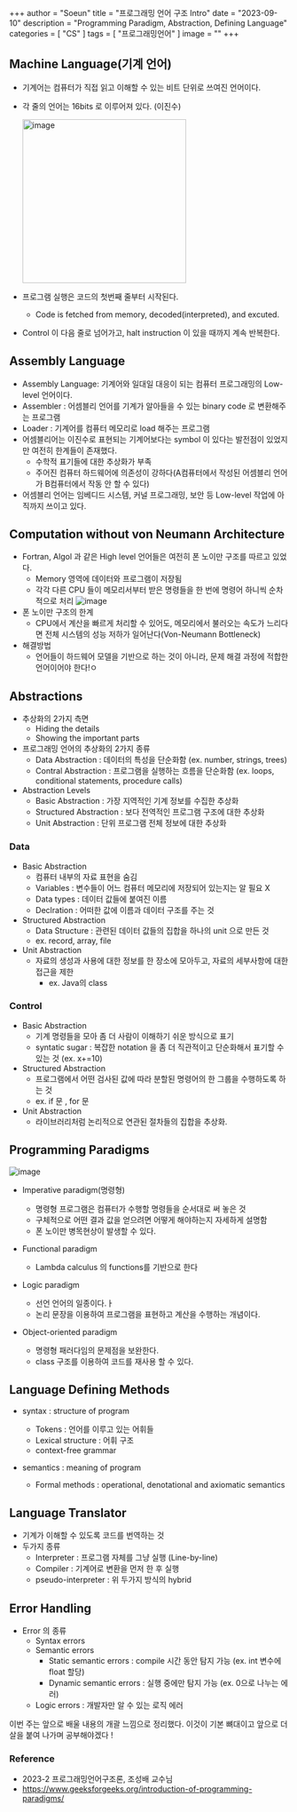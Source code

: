 +++
author = "Soeun"
title = "프로그래밍 언어 구조 Intro"
date = "2023-09-10"
description = "Programming Paradigm, Abstraction, Defining Language"
categories = [
    "CS"
]
tags = [
    "프로그래밍언어"
]
image = ""
+++

## Machine Language(기계 언어)
- 기계어는 컴퓨터가 직접 읽고 이해할 수 있는 비트 단위로 쓰여진 언어이다.
- 각 줄의 언어는 16bits 로 이루어져 있다. (이진수) 

    <img width="295" alt="image" src="https://github.com/ddoddii/ddoddii.github.io/assets/95014836/dd24ab04-0058-409b-acc5-9f731cdf0791">
- 프로그램 실행은 코드의 첫번째 줄부터 시작된다.
  - Code is fetched from memory, decoded(interpreted), and excuted.
- Control 이 다음 줄로 넘어가고, halt instruction 이 있을 때까지 계속 반복한다. 

## Assembly Language
-  Assembly Language: 기계어와 일대일 대응이 되는 컴퓨터 프로그래밍의 Low-level 언어이다. 
-  Assembler : 어셈블리 언어를 기계가 알아들을 수 있는 binary code 로 변환해주는 프로그램
-  Loader : 기계어를 컴퓨터 메모리로 load 해주는 프로그램
-  어셈블리어는 이진수로 표현되는 기계어보다는 symbol 이 있다는 발전점이 있었지만 여전히 한계들이 존재했다.
   -  수학적 표기들에 대한 추상화가 부족
   -  주어진 컴퓨터 하드웨어에 의존성이 강하다(A컴퓨터에서 작성된 어셈블리 언어가 B컴퓨터에서 작동 안 할 수 있다)
-  어셈블리 언어는 임베디드 시스템, 커널 프로그래밍, 보안 등 Low-level 작업에 아직까지 쓰이고 있다.

## Computation without von Neumann Architecture
- Fortran, Algol 과 같은 High level 언어들은 여전히 폰 노이만 구조를 따르고 있었다.
  - Memory 영역에 데이터와 프로그램이 저장됨
  - 각각 다른 CPU 들이 메모리서부터 받은 명령들을 한 번에 명령어 하니씩 순차적으로 처리
    ![image](https://github.com/ddoddii/ddoddii.github.io/assets/95014836/0d162196-e04f-40a4-a32b-37084c1ad1df)
- 폰 노이만 구조의 한계
  - CPU에서 계산을 빠르게 처리할 수 있어도, 메모리에서 불러오는 속도가 느리다면 전체 시스템의 성능 저하가 일어난다(Von-Neumann Bottleneck)
- 해결방법
  - 언어들이 하드웨어 모델을 기반으로 하는 것이 아니라, 문제 해결 과정에 적합한 언어이어야 한다!ㅇ

## Abstractions
- 추상화의 2가지 측면
  - Hiding the details
  - Showing the important parts
- 프로그래밍 언어의 추상화의 2가지 종류
  - Data Abstraction : 데이터의 특성을 단순화함 (ex. number, strings, trees)
  - Contral Abstraction : 프로그램을 실행하는 흐름을 단순화함 (ex. loops, conditional statements, procedure calls)
- Abstraction Levels
  - Basic Abstraction : 가장 지역적인 기계 정보를 수집한 추상화
  - Structured Abstraction : 보다 전역적인 프로그램 구조에 대한 추상화
  - Unit Abstraction : 단위 프로그램 전체 정보에 대한 추상화 

### Data
- Basic Abstraction 
  - 컴퓨터 내부의 자료 표현을 숨김
  - Variables : 변수들이 어느 컴퓨터 메모리에 저장되어 있는지는 알 필요 X
  - Data types : 데이터 값들에 붙여진 이름
  - Declration : 어떠한 값에 이름과 데이터 구조를 주는 것
- Structured Abstraction 
  - Data Structure : 관련된 데이터 값들의 집합을 하나의 unit 으로 만든 것 
  - ex. record, array, file
- Unit Abstraction 
  - 자료의 생성과 사용에 대한 정보를 한 장소에 모아두고, 자료의 세부사항에 대한 접근을 제한
    - ex. Java의 class
  
### Control
- Basic Abstraction 
  - 기계 명령들을 모아 좀 더 사람이 이해하기 쉬운 방식으로 표기 
  - syntatic sugar : 복잡한 notation 을 좀 더 직관적이고 단순화해서 표기할 수 있는 것 (ex. x+=10)
- Structured Abstraction 
  - 프로그램에서 어떤 검사된 값에 따라 분할된 명령어의 한 그룹을 수행하도록 하는 것
  - ex. if 문 , for 문
- Unit Abstraction 
  - 라이브러리처럼 논리적으로 연관된 절차들의 집합을 추상화. 

## Programming Paradigms
![image](https://github.com/ddoddii/ddoddii.github.io/assets/95014836/e2725c34-ba1e-4680-8313-94a9645ec03f)
- Imperative paradigm(명령형)
  - 명령형 프로그램은 컴퓨터가 수행할 명령들을 순서대로 써 놓은 것
  - 구체적으로 어떤 결과 값을 얻으려면 어떻게 해야하는지 자세하게 설명함
  - 폰 노이만 병목현상이 발생할 수 있다.

- Functional paradigm
  - Lambda calculus 의 functions를 기반으로 한다
- Logic paradigm
  - 선언 언어의 일종이다.ㅏ 
  - 논리 문장을 이용하여 프로그램을 표현하고 계산을 수행하는 개념이다. 
- Object-oriented paradigm
  - 명령형 패러다임의 문제점을 보완한다.
  - class 구조를 이용하여 코드를 재사용 할 수 있다. 


## Language Defining Methods
- syntax : structure of program
  - Tokens : 언어를 이루고 있는 어휘들
  - Lexical structure : 어휘 구조
  - context-free grammar

- semantics : meaning of program
  - Formal methods : operational, denotational and axiomatic semantics

## Language Translator
- 기계가 이해할 수 있도록 코드를 번역하는 것
- 두가지 종류
  - Interpreter : 프로그램 자체를 그냥 실행 (Line-by-line)
  - Compiler : 기계어로 변환을 먼저 한 후 실행
  - pseudo-interpreter : 위 두가지 방식의 hybrid 

## Error Handling
- Error 의 종류
  - Syntax errors
  - Semantic errors
    - Static semantic errors : compile 시간 동안 탐지 가능 (ex. int 변수에 float 할당)
    - Dynamic semantic errors : 실행 중에만 탐지 가능 (ex. 0으로 나누는 에러)
  - Logic errors : 개발자만 알 수 있는 로직 에러

이번 주는 앞으로 배울 내용의 개괄 느낌으로 정리했다. 이것이 기본 뼈대이고 앞으로 더 살을 붙여 나가며 공부해야겠다 ! 

### Reference
- 2023-2 프로그래밍언어구조론, 조성배 교수님 
- https://www.geeksforgeeks.org/introduction-of-programming-paradigms/
